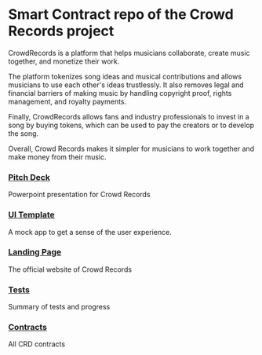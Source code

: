 # Smart Contract repo of the Crowd Records project

CrowdRecords is a platform that helps musicians collaborate, create music together, and monetize their work.

The platform tokenizes song ideas and musical contributions and allows musicians to use each other's ideas trustlessly. It also removes legal and financial barriers of making music by handling copyright proof, rights management, and royalty payments.

Finally, CrowdRecords allows fans and industry professionals to invest in a song by buying tokens, which can be used to pay the creators or to develop the song.

Overall, Crowd Records makes it simpler for musicians to work together and make money from their music.


### [Pitch Deck](https://crowdrecords.com/downloads/CRD_PD.pptx)
Powerpoint presentation for Crowd Records

### [UI Template](https://crowdrecords.netlify.app/)
A mock app to get a sense of the user experience.

### [Landing Page](https://crowdrecords.com)
The official website of Crowd Records

### [Tests](tsts.md)
Summary of tests and progress

### [Contracts](contracts/)
All CRD contracts
